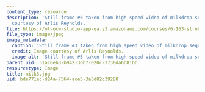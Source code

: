 ```yaml
---
content_type: resource
description: 'Still frame #3 taken from high speed video of milkdrop sequence. Image
  courtesy of Arlis Reynolds.'
file: https://ol-ocw-studio-app-qa.s3.amazonaws.com/courses/6-163-strobe-project-laboratory-fall-2005/bde771ecd24a7564ace53a5d82c39288_milk3.jpg
file_type: image/jpeg
image_metadata:
  caption: 'Still frame #3 taken from high speed video of milkdrop sequence.'
  credit: Image courtesy of Arlis Reynolds.
  image-alt: 'Still frame #3 taken from high speed video of milkdrop sequence.'
parent_uid: 31ac6eb3-b942-36b7-020c-3730da6b81bb
resourcetype: Image
title: milk3.jpg
uid: bde771ec-d24a-7564-ace5-3a5d82c39288
---
```

